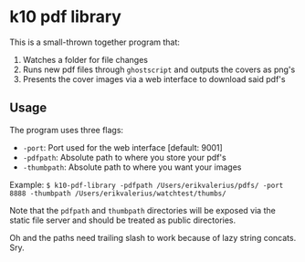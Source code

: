 # k10 pdf library

This is a small-thrown together program that:
1) Watches a folder for file changes
2) Runs new pdf files through `ghostscript` and outputs the covers as png's
3) Presents the cover images via a web interface to download said pdf's

## Usage
The program uses three flags:
- `-port`: Port used for the web interface [default: 9001]
- `-pdfpath`: Absolute path to where you store your pdf's
- `-thumbpath`: Absolute path to where you want your images

Example: `$ k10-pdf-library -pdfpath /Users/erikvalerius/pdfs/ -port 8888 -thumbpath /Users/erikvalerius/watchtest/thumbs/`

Note that the `pdfpath` and `thumbpath` directories will be exposed via the static file server and should be treated as public directories.

Oh and the paths need trailing slash to work because of lazy string concats. Sry.
